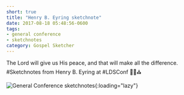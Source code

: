 ```yaml
---
short: true
title: "Henry B. Eyring sketchnote"
date: 2017-08-18 05:48:56-0600
tags:
- general conference
- sketchnotes
category: Gospel Sketcher
---
```


The Lord will give us His peace, and that will make all the difference. #Sketchnotes from Henry B. Eyring at #LDSConf ✍🏼⛪️

![General Conference sketchnotes](https://media.bennorris.org/images/gospelsketcher/general-conference/apr-2017/general-conference-womens-eyring-sketchnote.jpg){:loading="lazy"}
